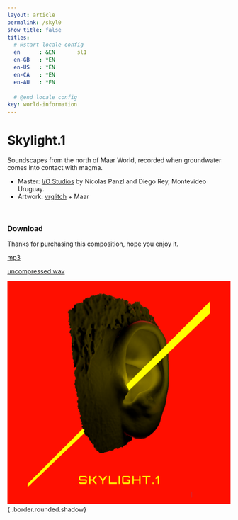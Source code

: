 ```yaml
---
layout: article
permalink: /skyl0
show_title: false
titles:
  # @start locale config
  en      : &EN       sl1
  en-GB   : *EN
  en-US   : *EN
  en-CA   : *EN
  en-AU   : *EN

  # @end locale config
key: world-information
---
```


# Skylight.1

Soundscapes from the north of Maar World, recorded when groundwater comes into contact with magma. 

- Master: <a href="https://www.facebook.com/IO-Estudios-256499521035781/" rel="I/O Studios" target="_blank">I/O Studios</a>  by Nicolas Panzl and Diego Rey, Montevideo Uruguay.
- Artwork: <a href="http://vrglit.ch/" rel="vrglitch" target="_blank">vrglitch</a> + Maar
 <br>

### Download

Thanks for purchasing this composition, hope you enjoy it. 

<a href="https://www.dropbox.com/s/kcshhpb9sv8xcsp/01%20Skylight.1.mp3?dl=0" rel="mp3" target="_blank">mp3</a> <br>

<a href="https://www.dropbox.com/s/jm32r10gcsokoxa/Skylight.1.wav?dl=0" rel="wav" target="_blank">uncompressed wav</a> <br>

![Image](/img/SL.1.Artboard.png){:.border.rounded.shadow}
